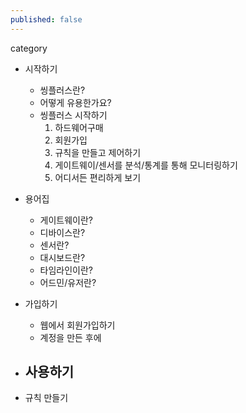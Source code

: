 ```yaml
---
published: false
---
```


category

* 시작하기
  - 씽플러스란?
  - 어떻게 유용한가요?
  - 씽플러스 시작하기
  	1. 하드웨어구매
    2. 회원가입
    3. 규칙을 만들고 제어하기
    4. 게이트웨이/센서를 분석/통계를 통해 모니터링하기
    5. 어디서든 편리하게 보기   

* 용어집
  - 게이트웨이란?
  - 디바이스란?
  - 센서란?
  - 대시보드란?
  - 타임라인이란?
  - 어드민/유저란?
  
* 가입하기
  - 웹에서 회원가입하기
  - 계정을 만든 후에

* 사용하기
  - 

* 규칙 만들기
